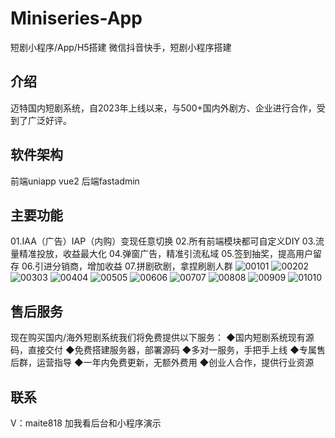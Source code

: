 # Miniseries-App
短剧小程序/App/H5搭建
微信抖音快手，短剧小程序搭建
## 介绍
迈特国内短剧系统，自2023年上线以来，与500+国内外剧方、企业进行合作，受到了广泛好评。
## 软件架构
前端uniapp vue2 后端fastadmin
## 主要功能

01.IAA（广告）IAP（内购）变现任意切换 
02.所有前端模块都可自定义DIY 
03.流量精准投放，收益最大化 
04.弹窗广告，精准引流私域 
05.签到抽奖，提高用户留存 
06.引进分销商，增加收益 
07.拼剧砍剧，拿捏刷剧人群 
![00101](https://github.com/user-attachments/assets/cad2192b-8647-4b41-bb9c-b03f78b32069)
![00202](https://github.com/user-attachments/assets/e8090640-9f78-4240-8bb1-df740f5d3ff6)
![00303](https://github.com/user-attachments/assets/b83280e0-c7bf-4680-928b-f93a18c2a451)
![00404](https://github.com/user-attachments/assets/e8d6cd5c-1e6d-41fb-b840-653e6bd8a958)
![00505](https://github.com/user-attachments/assets/b2ec0b37-ff5e-468e-8556-98222a490918)
![00606](https://github.com/user-attachments/assets/3d6fa82f-c725-4487-bb51-ed4ca582c7e4)
![00707](https://github.com/user-attachments/assets/693b2edd-56ca-433e-bf91-bf7615d59984)
![00808](https://github.com/user-attachments/assets/55d63884-b6cf-4345-9e02-ee8d77b232c8)
![00909](https://github.com/user-attachments/assets/2f6cbf82-81a0-4d9b-af87-0ed5e75b7f24)
![01010](https://github.com/user-attachments/assets/640ce486-68ca-4e50-af4e-268a38ea859e)

## 售后服务
现在购买国内/海外短剧系统我们将免费提供以下服务： 
◆国内短剧系统现有源码，直接交付 
◆免费搭建服务器，部署源码 
◆多对一服务，手把手上线 
◆专属售后群，运营指导 
◆一年内免费更新，无额外费用 
◆创业人合作，提供行业资源

## 联系
V：maite818 加我看后台和小程序演示
